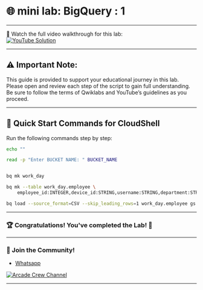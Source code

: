 # 🌐 mini lab: BigQuery : 1

--- 

🎥 Watch the full video walkthrough for this lab:  
[![YouTube Solution](https://img.shields.io/badge/YouTube-Watch%20Solution-red?style=flat&logo=youtube)](https://www.youtube.com/watch?v=wjSrI-UHmM8)

---
## ⚠️ **Important Note:**
This guide is provided to support your educational journey in this lab. Please open and review each step of the script to gain full understanding. Be sure to follow the terms of Qwiklabs and YouTube’s guidelines as you proceed.

---

## 🚀 Quick Start Commands for CloudShell  
Run the following commands step by step:  

```bash
echo ""

read -p "Enter BUCKET NAME: " BUCKET_NAME


bq mk work_day

bq mk --table work_day.employee \
    employee_id:INTEGER,device_id:STRING,username:STRING,department:STRING,office:STRING

bq load --source_format=CSV --skip_leading_rows=1 work_day.employee gs://$BUCKET_NAME/employees.csv employee_id:INTEGER,device_id:STRING,username:STRING,department:STRING,office:STRING

```

---

### 🏆 Congratulations! You've completed the Lab! 🎉

---

### 🤝 Join the Community!

- [Whatsapp](https://chat.whatsapp.com/KkNEauOhBQXHdVcmqIlv9F)  

[![Arcade Crew Channel](https://img.shields.io/badge/YouTube-Arcade%20Crew-red?style=flat&logo=youtube)](https://www.youtube.com/@Arcade61432)

---
